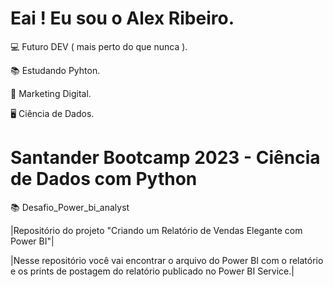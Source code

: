 # Eai ! Eu sou o Alex Ribeiro.

💻 Futuro DEV ( mais perto do que nunca ).

📚 Estudando Pyhton.

📲 Marketing Digital. 

🖥️ Ciência de Dados. 

# Santander Bootcamp 2023 - Ciência de Dados com Python

📚 Desafio_Power_bi_analyst

|Repositório do projeto "Criando um Relatório de Vendas Elegante com Power BI"|


|Nesse repositório você vai encontrar o arquivo do Power BI com o relatório e os prints de postagem do relatório publicado no Power BI Service.|
